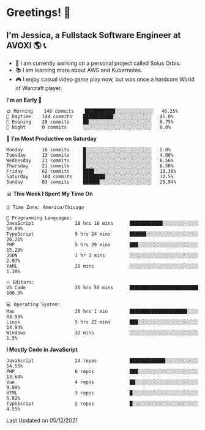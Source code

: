# Greetings! 🧠

## I'm Jessica, a Fullstack Software Engineer at AVOXI 🌎 📞

- 🌟 I am currently working on a personal project called Solus Orbis.
- 📚 I am learning more about AWS and Kubernetes.
- 🎮 I enjoy casual video game play now, but was once a hardcore World of Warcraft player.

<!--START_SECTION:waka-->
**I'm an Early 🐤** 

```text
🌞 Morning    148 commits    ███████████░░░░░░░░░░░░░░   46.25% 
🌆 Daytime    144 commits    ███████████░░░░░░░░░░░░░░   45.0% 
🌃 Evening    28 commits     ██░░░░░░░░░░░░░░░░░░░░░░░   8.75% 
🌙 Night      0 commits      ░░░░░░░░░░░░░░░░░░░░░░░░░   0.0%

```
📅 **I'm Most Productive on Saturday** 

```text
Monday       16 commits     █░░░░░░░░░░░░░░░░░░░░░░░░   5.0% 
Tuesday      13 commits     █░░░░░░░░░░░░░░░░░░░░░░░░   4.06% 
Wednesday    21 commits     █░░░░░░░░░░░░░░░░░░░░░░░░   6.56% 
Thursday     21 commits     █░░░░░░░░░░░░░░░░░░░░░░░░   6.56% 
Friday       62 commits     ████░░░░░░░░░░░░░░░░░░░░░   19.38% 
Saturday     104 commits    ████████░░░░░░░░░░░░░░░░░   32.5% 
Sunday       83 commits     ██████░░░░░░░░░░░░░░░░░░░   25.94%

```


📊 **This Week I Spent My Time On** 

```text
⌚︎ Time Zone: America/Chicago

💬 Programming Languages: 
JavaScript               18 hrs 16 mins      ████████████░░░░░░░░░░░░░   50.89% 
TypeScript               9 hrs 24 mins       ██████░░░░░░░░░░░░░░░░░░░   26.21% 
PHP                      5 hrs 29 mins       ███░░░░░░░░░░░░░░░░░░░░░░   15.29% 
JSON                     1 hr 3 mins         ░░░░░░░░░░░░░░░░░░░░░░░░░   2.97% 
YAML                     29 mins             ░░░░░░░░░░░░░░░░░░░░░░░░░   1.38%

🔥 Editors: 
VS Code                  35 hrs 55 mins      █████████████████████████   100.0%

💻 Operating System: 
Mac                      30 hrs 1 min        █████████████████████░░░░   83.55% 
Linux                    5 hrs 22 mins       ███░░░░░░░░░░░░░░░░░░░░░░   14.94% 
Windows                  32 mins             ░░░░░░░░░░░░░░░░░░░░░░░░░   1.5%

```

**I Mostly Code in JavaScript** 

```text
JavaScript               24 repos            █████████████░░░░░░░░░░░░   54.55% 
PHP                      6 repos             ███░░░░░░░░░░░░░░░░░░░░░░   13.64% 
Vue                      4 repos             ██░░░░░░░░░░░░░░░░░░░░░░░   9.09% 
HTML                     3 repos             █░░░░░░░░░░░░░░░░░░░░░░░░   6.82% 
TypeScript               2 repos             █░░░░░░░░░░░░░░░░░░░░░░░░   4.55%

```



 Last Updated on 05/12/2021
<!--END_SECTION:waka-->

<!--
**jessikuh/jessikuh** is a ✨ _special_ ✨ repository because its `README.md` (this file) appears on your GitHub profile.

Here are some ideas to get you started:

- 🔭 I’m currently working on ...
- 🌱 I’m currently learning ...
- 👯 I’m looking to collaborate on ...
- 🤔 I’m looking for help with ...
- 💬 Ask me about ...
- 📫 How to reach me: ...
- 😄 Pronouns: ...
- ⚡ Fun fact: ...
-->
